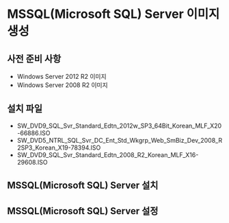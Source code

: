 # MSSQL(Microsoft SQL) Server 이미지 생성

## 사전 준비 사항

* Windows Server 2012 R2 이미지
* Windows Server 2008 R2 이미지

## 설치 파일

* SW_DVD9_SQL_Svr_Standard_Edtn_2012w_SP3_64Bit_Korean_MLF_X20-66886.ISO
* SW_DVD5_NTRL_SQL_Svr_DC_Ent_Std_Wkgrp_Web_SmBiz_Dev_2008_R2SP3_Korean_X19-78394.ISO
* SW_DVD9_SQL_Svr_Standard_Edtn_2008_R2_Korean_MLF_X16-29608.ISO

## MSSQL(Microsoft SQL) Server 설치


## MSSQL(Microsoft SQL) Server 설정


